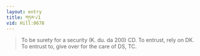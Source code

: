 ```yaml
---
layout: entry
title: གཏམ་√1
vid: Hill:0678
---
```

> To be surety for a security (K. du. da 200) CD. To entrust, rely on DK. To entrust to, give over for the care of DS, TC.
